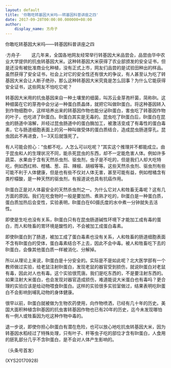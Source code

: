 ```yaml
---
layout: default
title: '你敢吃转基因大米吗——转基因科普讲座之四'
date: 2017-09-28T00:00:00.000000+08:00
author:
    display_name: 方舟子
---
```


你敢吃转基因大米吗——转基因科普讲座之四

·方舟子· 　　这几年来，全国各地网友经常举行转基因大米品尝会，品尝由华中农业大学提供的抗虫转基因大米。这种转基因大米获得了农业部颁发的安全证书，但是还没有被批准商业化种植，没有正式上市，网友们品尝的是试验田种出的样品。虽然获得了安全证书，社会上对它的安全性还有很大的争议，有人甚至认为吃了转基因大米会让人断子绝孙，那么这种转基因大米究竟是怎么回事？为什么它能获得安全证书，这些网友不怕吃它呢？

转基因大米用的抗虫基因来自一种土壤里的细菌，叫苏云金芽孢杆菌，简称Bt。这种细菌在它的芽孢中会分泌一种蛋白质晶体，就把它叫做Bt蛋白。将这种基因转入到作物细胞中，这样培养出来的转基因作物也能分泌Bt蛋白，害虫吃了转基因作物的叶子，也吃进了Bt蛋白。Bt蛋白其实是无毒的。昆虫吃了Bt蛋白后，Bt蛋白在昆虫的肠道中溶解，并经过昆虫肠道中的蛋白酶加工，被激活变成了有毒性的蛋白毒素，它与肠道细胞表面上的另一种叫做受体的蛋白质结合，造成昆虫肠道穿孔。昆虫因此不再进食，1－3天后就饿死了。

有人可能会担心：“虫都不吃，人怎么可以吃呢？”其实这个推理并不都能成立。由于昆虫和人的生理状况不同，能杀死昆虫的东西，却不一定能危害人体。例如许多蔬菜、水果由于含有天然杀虫剂、驱虫剂，虫子是不吃的，但是我们人却大吃特吃，例如西红柿、柑橘、葱、蒜、辣椒、胡椒等等。这些天然杀虫剂、驱虫剂有些可能不利于人体健康，但是也有些不仅对人体无害，甚至可能有益，例如柑橘含有类柠檬酸，是一种天然的驱虫剂，有报道说也具有抗癌作用。

Bt蛋白正是对人体最安全的天然杀虫剂之一。为什么它对人和牲畜无毒呢？这有几方面的原因。我们在吃食物时一般是要加热、煮熟才吃的，Bt蛋白是一种蛋白质，蛋白质加热后会变性，实验表明，Bt蛋白在60摄氏度的水中煮一分钟就失去活性。

即使是生吃也没有关系，Bt蛋白只有在昆虫肠道碱性环境下才能加工成有毒的蛋白，而人和牲畜的胃环境是酸性的，不会被加工成蛋白毒素。

即使Bt蛋白到了肠道，被加工成了蛋白毒素也没有关系，人和牲畜的肠道细胞表面不含有Bt蛋白的受体，蛋白毒素结合不上去，因此不会中毒。被人和牲畜吃下去的Bt蛋白，会像其他蛋白质一样被消化、分解掉。

所以从理论上来说，Bt蛋白是十分安全的。实际是不是如此呢？北大医学部有一个教师做过实验，给老鼠注射Bt蛋白，发现老鼠的器官受到损伤，就说Bt蛋白对老鼠有毒，因此对人也有毒。这个实验很荒唐。我们是吃东西的，不是要注射东西的。如果注射大米蛋白，也会发现对器官造成损伤，难道能说大米蛋白也有毒吗？更合理的实验应该是给动物喂食Bt蛋白。这样的实验很多实验室做过，结果表明吃Bt蛋白不会影响到哺乳动物的身体健康。

很早以前，Bt蛋白就被做为生物农药使用，向作物喷洒，已经有几十年的历史。美国大面积种植含Bt基因的抗虫害转基因作物也已有20年的历史，迄今未发现哪怕有一例人或牲畜因为吃这种作物中毒的。

退一步说，即使你担心Bt蛋白有潜在危险，也可以放心地吃抗虫转基因大米，因为转基因水稻经过了特殊处理，只有叶子、杆等虫子吃的部位才含有Bt蛋白，人食用的胚乳部分几乎不含Bt蛋白，是不会对人体产生影响的。

（头条号首发）

(XYS20170928)

